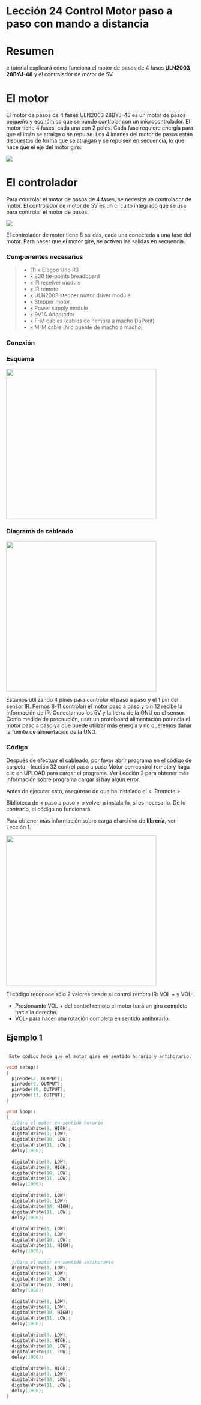 
# Lección 24 Control Motor paso a paso con mando a distancia

# Resumen

e tutorial explicará cómo funciona el motor de pasos de 4 fases **ULN2003 28BYJ-48** y el controlador de motor de 5V. 

# El motor

El motor de pasos de 4 fases ULN2003 28BYJ-48 es un motor de pasos pequeño y económico que se puede controlar con un microcontrolador. El motor tiene 4 fases, cada una con 2 polos. Cada fase requiere energía para que el imán se atraiga o se repulse. Los 4 imanes del motor de pasos están dispuestos de forma que se atraigan y se repulsen en secuencia, lo que hace que el eje del motor gire. 

![](img/2022-11-20-17-13-11.png)

# El controlador

Para controlar el motor de pasos de 4 fases, se necesita un controlador de motor. El controlador de motor de 5V es un circuito integrado que se usa para controlar el motor de pasos. 

![](img/2022-11-20-17-12-52.png)

El controlador de motor tiene 8 salidas, cada una conectada a una fase del motor. Para hacer que el motor gire, se activan las salidas en secuencia. 

### Componentes necesarios

> * (1) x Elegoo Uno R3
> * x 830 tie-points breadboard
> * x IR receiver module
> * x IR remote
> * x ULN2003 stepper motor driver module
> * x Stepper motor
> * x Power supply module
> * x 9V1A Adaptador
> * x F-M cables (cables de hembra a macho DuPont)
> * x M-M cable (hilo puente de macho a macho)

### Conexión

### Esquema

<img width="400" src="media/image163.jpeg" id="image163">

### Diagrama de cableado

<img width="400" src="media/image164.jpeg" id="image164">

Estamos utilizando 4 pines para controlar el paso a paso y el 1 pin del sensor IR. Pernos 8-11 controlan el motor paso a paso y pin 12 recibe la información de IR. Conectamos los 5V y la tierra de la ONU en el sensor. Como medida de precaución, usar un protoboard alimentación potencia el motor paso a paso ya que puede utilizar más energía y no queremos dañar la fuente de alimentación de la UNO.

### Código

Después de efectuar el cableado, por favor abrir programa en el código de carpeta - lección 32 control paso a paso Motor con control remoto y haga clic en UPLOAD para cargar el programa. Ver Lección 2 para obtener más información sobre programa cargar si hay algún error.

Antes de ejecutar esto, asegúrese de que ha instalado el < IRremote >

Biblioteca de < paso a paso > o volver a instalarlo, si es necesario. De lo contrario, el código no funcionará.

Para obtener más información sobre carga el archivo de **librería**, ver Lección 1.

<img width="400" src="media/image165.jpeg" id="image165">

El código reconoce sólo 2 valores desde el control remoto IR: VOL + y VOL-. 
- Presionando VOL + del control remoto el motor hará un giro completo hacia la derecha.
- VOL- para hacer una rotación completa en sentido antihorario.

## Ejemplo 1

```c

 Este código hace que el motor gire en sentido horario y antihorario. 

void setup() 
{ 
  pinMode(8, OUTPUT); 
  pinMode(9, OUTPUT); 
  pinMode(10, OUTPUT); 
  pinMode(11, OUTPUT); 
} 

void loop() 
{ 
  //Gira el motor en sentido horario 
  digitalWrite(8, HIGH); 
  digitalWrite(9, LOW); 
  digitalWrite(10, LOW); 
  digitalWrite(11, LOW); 
  delay(1000); 
  
  digitalWrite(8, LOW); 
  digitalWrite(9, HIGH); 
  digitalWrite(10, LOW); 
  digitalWrite(11, LOW); 
  delay(1000); 
  
  digitalWrite(8, LOW); 
  digitalWrite(9, LOW); 
  digitalWrite(10, HIGH); 
  digitalWrite(11, LOW); 
  delay(1000); 
  
  digitalWrite(8, LOW); 
  digitalWrite(9, LOW); 
  digitalWrite(10, LOW); 
  digitalWrite(11, HIGH); 
  delay(1000); 
  
  //Gira el motor en sentido antihorario 
  digitalWrite(8, LOW); 
  digitalWrite(9, LOW); 
  digitalWrite(10, LOW); 
  digitalWrite(11, HIGH); 
  delay(1000); 
  
  digitalWrite(8, LOW); 
  digitalWrite(9, LOW); 
  digitalWrite(10, HIGH); 
  digitalWrite(11, LOW); 
  delay(1000); 
  
  digitalWrite(8, LOW); 
  digitalWrite(9, HIGH); 
  digitalWrite(10, LOW); 
  digitalWrite(11, LOW); 
  delay(1000); 
  
  digitalWrite(8, HIGH); 
  digitalWrite(9, LOW); 
  digitalWrite(10, LOW); 
  digitalWrite(11, LOW); 
  delay(1000); 
}
```